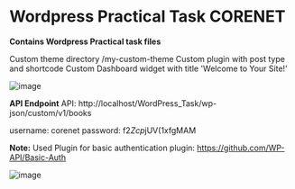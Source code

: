 # Wordpress Practical Task CORENET

****Contains Wordpress Practical task files****

Custom theme directory /my-custom-theme
Custom plugin with post type and shortcode
Custom Dashboard widget with title 'Welcome to Your Site!'

![image](https://github.com/Nilam-Vasava-98/WordPress/assets/173685480/592d44f3-7375-4b64-a9d9-788079bf051d)



**API Endpoint**
API: http://localhost/WordPress_Task/wp-json/custom/v1/books

username: corenet
password: f2*Zcp*jUV(1xfgMAM

**Note:**
Used Plugin for basic authentication 
plugin: https://github.com/WP-API/Basic-Auth


![image](https://github.com/Nilam-Vasava-98/WordPress/assets/173685480/6ee47c5e-c6e1-4352-b630-d6ed1f173e0a)
